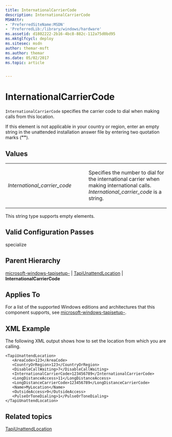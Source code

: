 ```yaml
---
title: InternationalCarrierCode
description: InternationalCarrierCode
MSHAttr:
- 'PreferredSiteName:MSDN'
- 'PreferredLib:/library/windows/hardware'
ms.assetid: d1802222-2b16-4bc8-882c-112a75d0bd95
ms.mktglfcycl: deploy
ms.sitesec: msdn
author: themar-msft
ms.author: themar
ms.date: 05/02/2017
ms.topic: article


---
```


# InternationalCarrierCode


`InternationalCarrierCode` specifies the carrier code to dial when making calls from this location.

If this element is not applicable in your country or region, enter an empty string in the unattended installation answer file by entering two quotation marks (**""**).

## Values


<table>
<colgroup>
<col width="50%" />
<col width="50%" />
</colgroup>
<tbody>
<tr class="odd">
<td><p><em>International_carrier_code</em></p></td>
<td><p>Specifies the number to dial for the international carrier when making international calls. <em>International_carrier_code</em> is a string.</p></td>
</tr>
</tbody>
</table>

 

This string type supports empty elements.

## Valid Configuration Passes


specialize

## Parent Hierarchy


[microsoft-windows-tapisetup-](microsoft-windows-tapisetup.md) | [TapiUnattendLocation](microsoft-windows-tapisetup-tapiunattendlocation.md) | **InternationalCarrierCode**

## Applies To


For a list of the supported Windows editions and architectures that this component supports, see [microsoft-windows-tapisetup-](microsoft-windows-tapisetup.md).

## XML Example


The following XML output shows how to set the location from which you are calling.

```
<TapiUnattendLocation>
   <AreaCode>123</AreaCode>
   <CountryOrRegion>123</CountryOrRegion>
   <DisableCallWaiting>7</DisableCallWaiting>
   <InternationalCarrierCode>123456789</InternationalCarrierCode>
   <LongDistanceAccess>11</LongDistanceAccess>
   <LongDistanceCarrierCode>123456789</LongDistanceCarrierCode>
   <Name>MyLocation</Name>
   <OutsideAccess>9</OutsideAccess>
   <PulseOrToneDialing>1</PulseOrToneDialing>
</TapiUnattendLocation>
```

## Related topics


[TapiUnattendLocation](microsoft-windows-tapisetup-tapiunattendlocation.md)

 

 







